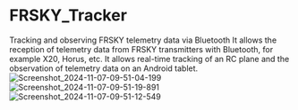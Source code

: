 # FRSKY_Tracker
Tracking and observing FRSKY telemetry data via Bluetooth
It allows the reception of telemetry data from FRSKY transmitters with Bluetooth, for example X20, Horus, etc.
It allows real-time tracking of an RC plane and the observation of telemetry data on an Android tablet.
![Screenshot_2024-11-07-09-51-04-199](https://github.com/user-attachments/assets/0e556c96-be13-444e-bb6f-a916f201383f)
![Screenshot_2024-11-07-09-51-19-891](https://github.com/user-attachments/assets/526be10a-43f5-402a-adac-14ef9e662e40)
![Screenshot_2024-11-07-09-51-12-549](https://github.com/user-attachments/assets/1271454f-ea10-43b5-bd28-645c0508f471)

